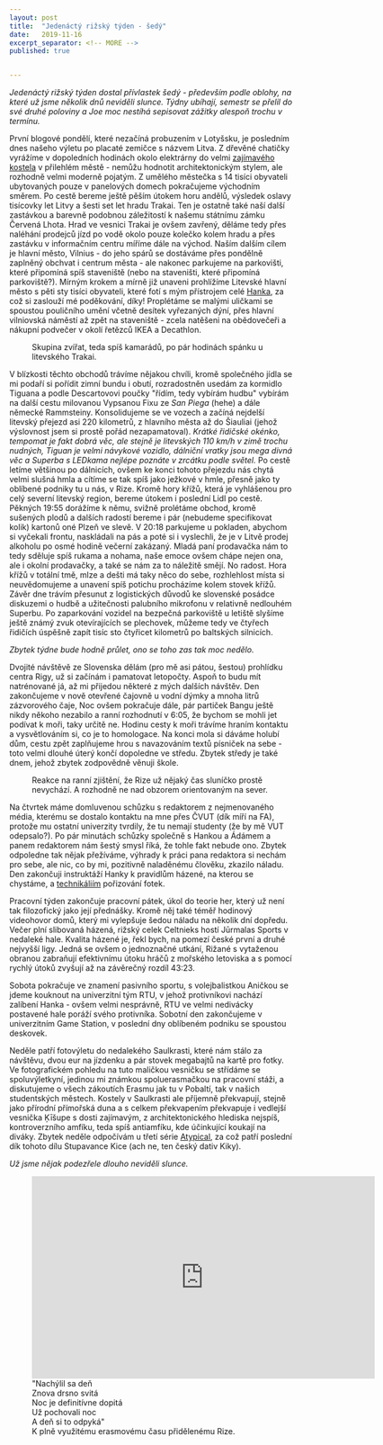 ```yaml
---
layout: post
title:  "Jedenáctý rižský týden - šedý"
date:   2019-11-16
excerpt_separator: <!-- MORE -->
published: true


---
```


<p class="intro"><i><span class="dropcap">J</span>edenáctý rižský týden dostal přívlastek šedý - především podle oblohy, na které už jsme několik dnů neviděli slunce. Týdny ubíhají, semestr se přelil do své druhé poloviny a Joe moc nestíhá sepisovat zážitky alespoň trochu v termínu.</i></p>
<!-- MORE --> 

První blogové pondělí, které nezačíná probuzením v Lotyšsku, je posledním dnes našeho výletu po placaté zemičce s názvem Litva. Z dřevěné chatičky vyrážíme v dopoledních hodinách okolo elektrárny do velmi [zajímavého kostela](https://www.google.com/search?hl=en&tbm=isch&q=elektrenai+church) v přilehlém městě - nemůžu hodnotit architektonickým stylem, ale rozhodně velmi moderně pojatým. Z umělého městečka s 14 tisíci obyvateli ubytovaných pouze v panelových domech pokračujeme východním směrem. Po cestě bereme ještě pěším útokem horu andělů, výsledek oslavy tisícovky let Litvy a šesti set let hradu Trakai. Ten je ostatně také naší další zastávkou a barevně podobnou záležitostí k našemu státnímu zámku Červená Lhota. Hrad ve vesnici Trakai je ovšem zavřený, děláme tedy přes naléhání prodejců jízd po vodě okolo pouze kolečko kolem hradu a přes zastávku v informačním centru míříme dále na východ. Naším dalším cílem je hlavní město, Vilnius - do jeho spárů se dostáváme přes pondělně zaplněný obchvat i centrum města - ale nakonec parkujeme na parkovišti, které připomíná spíš staveniště (nebo na staveništi, které připomíná parkoviště?). Mírným krokem a mírně již unaveni prohlížíme Litevské hlavní město s pěti sty tisíci obyvateli, které fotí s mým přístrojem celé [Hanka](https://naerasmu.wordpress.com/2019/11/13/erasmusroadtrip/), za což si zaslouží mé poděkování, díky! Proplétáme se malými uličkami se spoustou pouličního umění včetně desítek vyřezaných dýní, přes hlavní vilniovská náměstí až zpět na staveniště - zcela natěšeni na obědovečeři a nákupní podvečer v okolí řetězců IKEA a Decathlon.

<figure> 
 <img src="{{ site.baseurl }}/assets/img/IMG_1092.jpg" alt="" class="img-center"> 
   <figcaption>Skupina zvířat, teda spíš kamarádů, po pár hodinách spánku u litevského Trakai.</figcaption>
 </figure>

V blízkosti těchto obchodů trávíme nějakou chvíli, kromě společného jídla se mi podaří si pořídit zimní bundu i obutí, rozradostněn usedám za kormidlo Tiguana a podle Descartovovi poučky "řídím, tedy vybírám hudbu" vybírám na další cestu milovanou Vypsanou Fixu ze _San Piega_ (hehe) a dále německé Rammsteiny. Konsolidujeme se ve vozech a začíná nejdelší litevský přejezd asi 220 kilometrů, z hlavního města až do Šiauliai (jehož výslovnost jsem si prostě pořád nezapamatoval). _Krátké řidičské okénko, tempomat je fakt dobrá věc, ale stejně je litevských 110 km/h v zimě trochu nudných, Tiguan je velmi návykové vozidlo, dálniční vratky jsou mega divná věc a Superba s LEDkama nejlépe poznáte v zrcátku podle světel._ Po cestě letíme většinou po dálnicích, ovšem ke konci tohoto přejezdu nás chytá velmi slušná hmla a cítíme se tak spíš jako ježkové v hmle, přesně jako ty oblíbené podniky tu u nás, v Rize. Kromě hory křížů, která je vyhlášenou pro celý severní litevský region, bereme útokem i poslední Lidl po cestě. Pěkných 19:55 dorážíme k němu, svižně prolétáme obchod, kromě sušených plodů a dalších radostí bereme i pár (nebudeme specifikovat kolik) kartonů oné Plzeň ve slevě. V 20:18 parkujeme u pokladen, abychom si vyčekali frontu, naskládali na pás a poté si i vyslechli, že je v Litvě prodej alkoholu po osmé hodině večerní zakázaný. Mladá paní prodavačka nám to tedy sděluje spíš rukama a nohama, naše emoce ovšem chápe nejen ona, ale i okolní prodavačky, a také se nám za to náležitě smějí. No radost. Hora křížů v totální tmě, mlze a dešti má taky něco do sebe, rozhlehlost místa si neuvědomujeme a unavení spíš potichu procházíme kolem stovek křížů. Závěr dne trávím přesunut z logistických důvodů ke slovenské posádce diskuzemi o hudbě a užitečnosti palubního mikrofonu v relativně nedlouhém Superbu. Po zaparkování vozidel na bezpečná parkoviště u letiště slyšíme ještě známý zvuk otevírajících se plechovek, můžeme tedy ve čtyřech řidičích úspěšně zapít tisíc sto čtyřicet kilometrů po baltských silnicích.

_Zbytek týdne bude hodně průlet, ono se toho zas tak moc nedělo._

Dvojité návštěvě ze Slovenska dělám (pro mě asi pátou, šestou) prohlídku centra Rigy, už si začínám i pamatovat letopočty. Aspoň to budu mít natrénované já, až mi přijedou některé z mých dalších návštěv. Den zakončujeme v nově otevřené čajovně u vodní dýmky a mnoha litrů zázvorového čaje, Noc ovšem pokračuje dále, pár partiček Bangu ještě nikdy někoho nezabilo a ranní rozhodnutí v 6:05, že bychom se mohli jet podívat k moři, taky určitě ne. Hodinu cesty k moři trávíme hraním kontaktu a vysvětlováním si, co je to homologace. Na konci mola si dáváme holubí dům, cestu zpět zaplňujeme hrou s navazováním textů písniček na sebe - toto velmi dlouhé úterý končí dopoledne ve středu. Zbytek středy je také dnem, jehož zbytek zodpovědně věnuji škole.

<figure> 
 <img src="{{ site.baseurl }}/assets/img/75534774_507651173152203_4391033181696950272_n.jpg" alt="" class="img-center"> 
   <figcaption>Reakce na ranní zjištění, že Rize už nějaký čas sluníčko prostě nevychází. A rozhodně ne nad obzorem orientovaným na sever.</figcaption>
 </figure>

Na čtvrtek máme domluvenou schůzku s redaktorem z nejmenovaného média, kterému se dostalo kontaktu na mne přes ČVUT (dík míří na FA), protože mu ostatní univerzity tvrdily, že tu nemají studenty (že by mě VUT odepsalo?). Po pár minutách schůzky společně s Hankou a Ádámem a panem redaktorem nám šestý smysl říká, že tohle fakt nebude ono. Zbytek odpoledne tak nějak přežíváme, výhrady k práci pana redaktora si nechám pro sebe, ale nic, co by mi, pozitivně naladěnému člověku, zkazilo náladu. Den zakončuji instruktáží Hanky k pravidlům házené, na kterou se chystáme, a [technikáliím](https://cestina20.cz/slovnik/technikalie/) pořizování fotek. 

Pracovní týden zakončuje pracovní pátek, úkol do teorie her, který už není tak filozofický jako její přednášky. Kromě něj také téměř hodinový videohovor domů, který mi vylepšuje šedou náladu na několik dní dopředu. Večer plní slibovaná házená, rižský celek Celtnieks hostí Jūrmalas Sports v nedaleké hale. Kvalita házené je, řekl bych, na pomezí české první a druhé nejvyšší ligy. Jedná se ovšem o jednoznačné utkání, Rižané s vytaženou obranou zabraňují efektivnímu útoku hráčů z mořského letoviska a s pomocí rychlý útoků zvyšují až na závěrečný rozdíl 43:23.     

Sobota pokračuje ve znamení pasivního sportu, s volejbalistkou Aničkou se jdeme kouknout na univerzitní tým RTU, v jehož protivníkovi nachází zalíbení Hanka - ovšem velmi nesprávně, RTU ve velmi nedivácky postavené hale poráží svého protivníka. Sobotní den zakončujeme v univerzitním Game Station, v poslední dny oblíbeném podniku se spoustou deskovek.

Neděle patří fotovýletu do nedalekého Saulkrasti, které nám stálo za návštěvu, dvou eur na jízdenku a pár stovek megabajtů na kartě pro fotky. Ve fotografickém pohledu na tuto maličkou vesničku se střídáme se spoluvýletkyní, jedinou mi známkou spoluerasmačkou na pracovní stáži, a diskutujeme o všech zákoutích Erasmu jak tu v Pobaltí, tak v našich studentských městech. Kostely v Saulkrasti ale příjemně překvapují, stejně jako přírodní přímořská duna a s celkem překvapením překvapuje i vedlejší vesnička Ķīšupe s dosti zajímavým, z architektonického hlediska nejspíš, kontroverzního amfíku, teda spíš antiamfíku, kde účinkující koukají na diváky. Zbytek neděle odpočívám u třetí série [Atypical](https://www.csfd.cz/film/528719-atypicky), za což patří poslední dík tohoto dílu Stupavance Kice (ach ne, ten český dativ Kiky).

_Už jsme nějak podezřele dlouho neviděli slunce._

<figure>
	<iframe width="610" height="360" class="img-center d-block"
	src="https://www.youtube.com/embed/qgJldIpdiiQ"
	frameborder="0"></iframe>
	<figcaption>
		"Nachýlil sa deň <br>
		Znova drsno svitá <br>
		Noc je definitívne dopitá <br>
		Už pochovali noc <br>
		A deň si to odpyká" <br>
        K plně využitému erasmovému času přidělenému Rize.  
	</figcaption>
</figure>   

